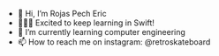 - 👋 Hi, I’m Rojas Pech Eric
- 👨🏻‍💻 Excited to keep learning in Swift!
- 🌱 I’m currently learning computer engineering
- 📫 How to reach me on instagram: @retroskateboard
